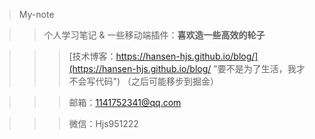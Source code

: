 > My-note

>> 个人学习笔记 & 一些移动端插件：**喜欢造一些高效的轮子**

>>> [技术博客：https://hansen-hjs.github.io/blog/](https://hansen-hjs.github.io/blog/ "要不是为了生活，我才不会写代码") （之后可能移步到掘金）

>>> 邮箱：1141752341@qq.com

>>> 微信：Hjs951222
